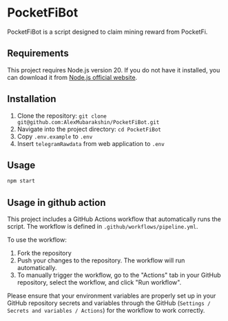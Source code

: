 # PocketFiBot

PocketFiBot is a script designed to claim mining reward from PocketFi.

## Requirements

This project requires Node.js version 20. If you do not have it installed, you can download it from [Node.js official website](https://nodejs.org/).

## Installation

1. Clone the repository: `git clone git@github.com:AlexMubarakshin/PocketFiBot.git`
2. Navigate into the project directory: `cd PocketFiBot`
3. Copy `.env.example` to `.env`
3. Insert `telegramRawdata` from web application to `.env`


## Usage

```bash
npm start
```

## Usage in github action


This project includes a GitHub Actions workflow that automatically runs the script. The workflow is defined in `.github/workflows/pipeline.yml`.

To use the workflow:

1. Fork the repository
2. Push your changes to the repository. The workflow will run automatically.
3. To manually trigger the workflow, go to the "Actions" tab in your GitHub repository, select the workflow, and click "Run workflow".

Please ensure that your environment variables are properly set up in your GitHub repository secrets and variables through the GitHub (`Settings / Secrets and variables / Actions`) for the workflow to work correctly.